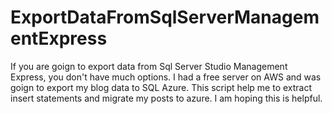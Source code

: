 # ExportDataFromSqlServerManagementExpress
If you are goign to export data from Sql Server Studio Management Express, you don't have much options. I had a free server on AWS and was goign to export my blog data to SQL Azure. This script help me to extract insert statements and migrate my posts to azure.
I am hoping this is helpful.

